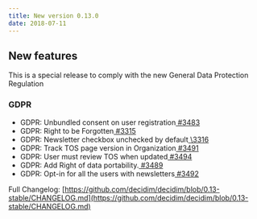 ```yaml
---
title: New version 0.13.0
date: 2018-07-11
---
```


## New features

This is a special release to comply with the new General Data Protection Regulation

### GDPR

* GDPR: Unbundled consent on user registration[ #3483](https://github.com/decidim/decidim/pull/3483)
* GDPR: Right to be Forgotten[ #3315](https://github.com/decidim/decidim/issues/3315)
* GDPR: Newsletter checkbox unchecked by default[ \3316](https://github.com/decidim/decidim/issues/3316)
* GDPR: Track TOS page version in Organization[ #3491](https://github.com/decidim/decidim/pull/3491)
* GDPR: User must review TOS when updated[ #3494](https://github.com/decidim/decidim/pull/3494)
* GDPR: Add Right of data portability.[ #3489](https://github.com/decidim/decidim/pull/3489)
* GDPR: Opt-in for all the users with newsletters[ #3492](https://github.com/decidim/decidim/issues/3492)

Full Changelog: [https://github.com/decidim/decidim/blob/0.13-stable/CHANGELOG.md](https://github.com/decidim/decidim/blob/0.13-stable/CHANGELOG.md)
